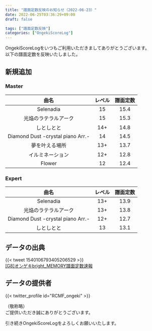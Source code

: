 ```yaml
---
title: "譜面定数反映のお知らせ（2022-06-23）"
date: 2022-06-25T03:36:29+09:00
draft: false

tags: ["譜面定数反映"]
categories: ["OngekiScoreLog"]
---
```


OngekiScoreLogをいつもご利用いただきましてありがとうございます。  
以下の譜面定数を反映いたしました。

<!--more-->

## 新規追加

### Master

| 曲名 | レベル | 譜面定数 |
|:-:|:-:|:-:|
| Selenadia | 15 | 15.4 |
| 光焔のラテラルアーク | 15 | 15.3 |
| しとしとと | 14+ | 14.8 |
| Diamond Dust -crystal piano Arr.- | 14 | 14.5 |
| 夢を叶える場所 | 13+ | 13.7 |
| イルミネーション | 12+ | 12.8 |
| Flower | 12 | 12.4 |

### Expert

| 曲名 | レベル | 譜面定数 |
|:-:|:-:|:-:|
| Selenadia | 13+ | 13.9 |
| 光焔のラテラルアーク | 13+ | 13.8 |
| Diamond Dust -crystal piano Arr.- | 12+ | 12.7 |
| しとしとと | 13 | 13.1 |

## データの出典

{{< tweet 1540106793405206529 >}}  
[[G8]オンゲキbright_MEMORY譜面定数速報](https://docs.google.com/spreadsheets/d/1QO6lw7S5zfsTUqNz1SxV6QM-IJc1MUb94EwegxJGZkE/edit#gid=397821777)

## データの提供者

{{< twitter_profile id="RCMF_ongeki" >}}

<!-- （順不同　敬称略）   -->
（敬称略）  
ご提供いただき誠にありがとうございます。

引き続きOngekiScoreLogをよろしくお願いいたします。
